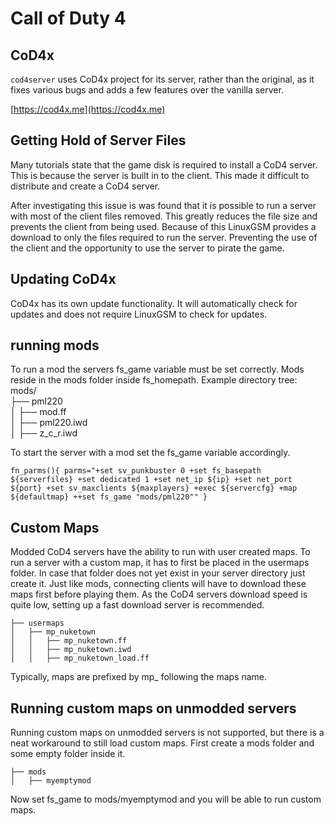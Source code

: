 # Call of Duty 4

## CoD4x

`cod4server` uses CoD4x project for its server, rather than the original, as it fixes various bugs and adds a few features over the vanilla server.

[https://cod4x.me](https://cod4x.me)

## Getting Hold of Server Files

Many tutorials state that the game disk is required to install a CoD4 server. This is because the server is built in to the client. This made it difficult to distribute and create a CoD4 server.

After investigating this issue is was found that it is possible to run a server with most of the client files removed. This greatly reduces the file size and prevents the client from being used. Because of this LinuxGSM provides a download to only the files required to run the server. Preventing the use of the client and the opportunity to use the server to pirate the game.

## Updating CoD4x

CoD4x has its own update functionality. It will automatically check for updates and does not require LinuxGSM to check for updates.

## running mods 

To run a mod the servers fs_game variable must be set correctly. Mods reside in the mods folder inside fs_homepath.
Example directory tree:
mods/                                  
    ├── pml220                         
    │   ├── mod.ff                         
    │   ├── pml220.iwd                     
    │   ├── z_c_r.iwd

To start the server with a mod set the fs_game variable accordingly. 

`fn_parms(){
parms="+set sv_punkbuster 0 +set fs_basepath ${serverfiles} +set dedicated 1 +set net_ip ${ip} +set net_port ${port} +set sv_maxclients ${maxplayers} +exec ${servercfg} +map ${defaultmap} ++set fs_game "mods/pml220""
}`

## Custom Maps

Modded CoD4 servers have the ability to run with user created maps.
To run a server with a custom map, it has to first be placed in the usermaps folder. In case that folder does not yet exist in your server directory just create it. Just like mods, connecting clients will have to download these maps first before playing them. As the CoD4 servers download speed is quite low, setting up a fast download server is recommended.

    ├── usermaps
    │   ├── mp_nuketown
    │   │   ├── mp_nuketown.ff
    │   │   ├── mp_nuketown.iwd
    │   │   ├── mp_nuketown_load.ff

Typically, maps are prefixed by mp_ following the maps name.

## Running custom maps on unmodded servers

Running custom maps on unmodded servers is not supported, but there is a neat workaround to still load custom maps. First create a mods folder and some empty folder inside it.

    ├── mods
    │   ├── myemptymod

Now set fs_game to mods/myemptymod and you will be able to run custom maps.
